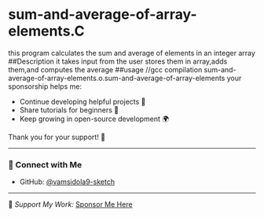 # sum-and-average-of-array-elements.C
this program calculates the sum and average of elements in an integer array
##Description
it takes input from the user stores them in array,adds them,and computes the average
##usage
//gcc compilation
sum-and-average-of-array-elements.o.sum-and-average-of-array-elements
your sponsorship helps me:
- Continue developing helpful projects 🧩  
- Share tutorials for beginners 📘  
- Keep growing in open-source development 🌍  

Thank you for your support! 🙏

---

### 📸 Connect with Me
- GitHub: [@vamsidola9-sketch](https://github.com/vamsidola9-sketch)




---
💖 *Support My Work:* [Sponsor Me Here](https://github.com/sponsors/vamsidola-sketch)
